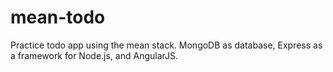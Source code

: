 # mean-todo
Practice todo app using the mean stack.  MongoDB as database, Express as a framework for Node.js, and AngularJS.
